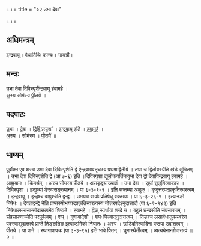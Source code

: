 +++
title = "०२ उभा देवा"

+++
## अधिमन्त्रम्
इन्द्रवायू। मेधातिथिः काण्वः। गायत्री।

## मन्त्रः
उ॒भा दे॒वा दि॑वि॒स्पृशे॑न्द्रवा॒यू ह॑वामहे ।  
अ॒स्य सोम॑स्य पी॒तये॑ ॥

## पदपाठः
उ॒भा । दे॒वा । दि॒वि॒ऽस्पृशा॑ । इ॒न्द्र॒वा॒यू इति॑ । ह॒वा॒म॒हे॒ ।  
अ॒स्य । सोम॑स्य । पी॒तये॑ ॥

## भाष्यम्
पूर्वोक्त एव शस्त्र उभा देवा दिविस्पृशेति द्वे ऐन्द्रवायवतृचस्य प्रथमाद्वितीये । तथा च द्वितीयस्येति खंडे सूत्रितम् । उभा देवा दिविस्पृशेति द्वे (आ ७-६) इति ॥दिविस्पृशा द्युलोकवर्तिनावुभा देवा द्वौ देवाविन्द्रवायू हवामहे । आह्वयामः । किमर्थम् । अस्य सोमस्य पीतये । असकृद्व्याख्यातं ॥ उभा देवा । सुपां सुलुगित्याकारः । दिविस्पृशा । हृद्युभ्यां ङेरुपसङ्ख्यानम् । पा ६-३-९-१ । इति सप्तम्या अलुक् । कृदुत्तरपदप्रकृतिस्वरत्वम् । इन्द्रवायू । इन्द्रश्च वायुश्चेति द्वन्द्वः । उभयत्र वायोः प्रतिषेधू वक्तव्यः । पा ६-३-२६-१ । इत्यानङो निषेधः । देवताद्वन्द्वे चेति प्राप्तस्योभयपदप्रकृतिस्वरत्वस्य नोत्तरपदेऽनुदात्तादौ (पा ६-२-१४२) इति निषेधात्समासान्तोदात्तत्वमेव शिष्यते । हवामहे । ह्वेञ् स्पर्धायां शब्दे च । बहुलं छन्दसीति संप्रसारणम् । संप्रसारणाच्चेति परपूर्वत्वम् । शप् । गुणावादेशौ । शपः पित्त्वादनुदात्तत्वम् । तिङश्च लसार्वधातुकस्वरेण पदस्याद्युदात्तत्वे प्राप्ते तिङ्ङतिङ इत्याष्टमिको निघातः । अस्य । ऊडिदमित्यादिना षष्ठ्या उदात्तत्वम् । पीतये । पा पाने । स्थागापापचः (पा ३-३-९५) इति भावे क्तिन् । घुमास्थेतीत्वम् । व्यत्ययेनान्तोदात्तत्वं ॥ २ ॥
